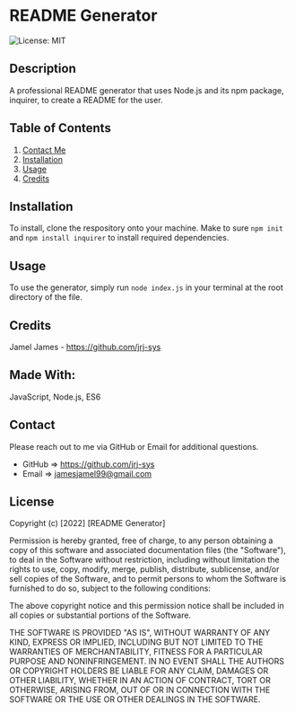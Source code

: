 # README Generator 

![License: MIT](https://img.shields.io/badge/License-MIT-yellow.svg)

## Description
A professional README generator that uses Node.js and its npm package, inquirer, to create a README for the user.
## Table of Contents
1. [Contact Me](#Contact)
2. [Installation](#Installation)
3. [Usage](#Usage)
4. [Credits](#Credits)
## Installation
To install, clone the respository onto your machine. Make to sure `npm init` and `npm install inquirer` to install required dependencies. 
## Usage
To use the generator, simply run `node index.js` in your terminal at the root directory of the file.
## Credits
Jamel James - https://github.com/jrj-sys
## Made With:
JavaScript, Node.js, ES6
## Contact
Please reach out to me via GitHub or Email for additional questions.

- GitHub => https://github.com/jrj-sys  
- Email => jamesjamel99@gmail.com

## License
Copyright (c) [2022] [README Generator]
  
Permission is hereby granted, free of charge, to any person obtaining a copy
of this software and associated documentation files (the "Software"), to deal
in the Software without restriction, including without limitation the rights
to use, copy, modify, merge, publish, distribute, sublicense, and/or sell
copies of the Software, and to permit persons to whom the Software is
furnished to do so, subject to the following conditions:
  
The above copyright notice and this permission notice shall be included in all
copies or substantial portions of the Software.
  
THE SOFTWARE IS PROVIDED "AS IS", WITHOUT WARRANTY OF ANY KIND, EXPRESS OR
IMPLIED, INCLUDING BUT NOT LIMITED TO THE WARRANTIES OF MERCHANTABILITY,
FITNESS FOR A PARTICULAR PURPOSE AND NONINFRINGEMENT. IN NO EVENT SHALL THE
AUTHORS OR COPYRIGHT HOLDERS BE LIABLE FOR ANY CLAIM, DAMAGES OR OTHER
LIABILITY, WHETHER IN AN ACTION OF CONTRACT, TORT OR OTHERWISE, ARISING FROM,
OUT OF OR IN CONNECTION WITH THE SOFTWARE OR THE USE OR OTHER DEALINGS IN THE
SOFTWARE.

